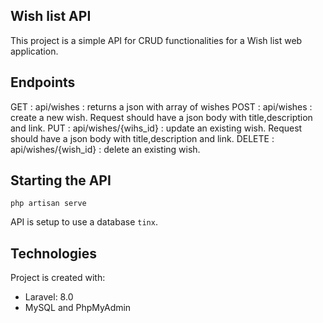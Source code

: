 ## Wish list API 

This project is a simple API for CRUD functionalities for a Wish list web application.

## Endpoints
GET : api/wishes : returns a json with array of wishes
POST : api/wishes : create a new wish. Request should have a json body with title,description and link. 
PUT : api/wishes/{wihs_id} : update an existing wish. Request should have a json body with title,description and link. 
DELETE : api/wishes/{wish_id} : delete an existing wish.

## Starting the API
```
php artisan serve

```
API is setup to use a database `tinx`. 

## Technologies
Project is created with:
* Laravel: 8.0
* MySQL and PhpMyAdmin